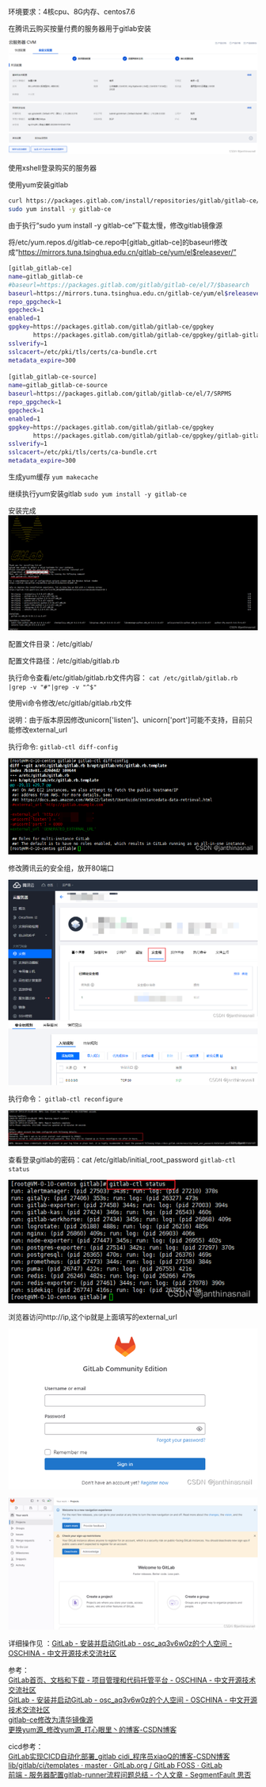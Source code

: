 环境要求：4核cpu、8G内存、centos7.6

在腾讯云购买按量付费的服务器用于gitlab安装

![](279511f73cf442479e4d17d003ae932b.png)

使用xshell登录购买的服务器

使用yum安装gitlab

```bash
curl https://packages.gitlab.com/install/repositories/gitlab/gitlab-ce/script.rpm.sh | sudo bash
sudo yum install -y gitlab-ce
```

由于执行“sudo yum install -y gitlab-ce”下载太慢，修改gitlab镜像源

将/etc/yum.repos.d/gitlab-ce.repo中[gitlab_gitlab-ce]的baseurl修改成“https://mirrors.tuna.tsinghua.edu.cn/gitlab-ce/yum/el$releasever/”

```bash
[gitlab_gitlab-ce]
name=gitlab_gitlab-ce
#baseurl=https://packages.gitlab.com/gitlab/gitlab-ce/el/7/$basearch
baseurl=https://mirrors.tuna.tsinghua.edu.cn/gitlab-ce/yum/el$releasever/
repo_gpgcheck=1
gpgcheck=1
enabled=1
gpgkey=https://packages.gitlab.com/gitlab/gitlab-ce/gpgkey
       https://packages.gitlab.com/gitlab/gitlab-ce/gpgkey/gitlab-gitlab-ce-3D645A26AB9FBD22.pub.gpg
sslverify=1
sslcacert=/etc/pki/tls/certs/ca-bundle.crt
metadata_expire=300
 
[gitlab_gitlab-ce-source]
name=gitlab_gitlab-ce-source
baseurl=https://packages.gitlab.com/gitlab/gitlab-ce/el/7/SRPMS
repo_gpgcheck=1
gpgcheck=1
enabled=1
gpgkey=https://packages.gitlab.com/gitlab/gitlab-ce/gpgkey
       https://packages.gitlab.com/gitlab/gitlab-ce/gpgkey/gitlab-gitlab-ce-3D645A26AB9FBD22.pub.gpg
sslverify=1
sslcacert=/etc/pki/tls/certs/ca-bundle.crt
metadata_expire=300
```

生成yum缓存
`yum makecache`

继续执行yum安装gitlab
`sudo yum install -y gitlab-ce`

安装完成  
![](6f309835be504ce38ec9bfdbc52b5215.png)

配置文件目录：/etc/gitlab/

配置文件路径：/etc/gitlab/gitlab.rb

执行命令查看/etc/gitlab/gitlab.rb文件内容：
`cat /etc/gitlab/gitlab.rb |grep -v "#"|grep -v "^$"`

使用vi命令修改/etc/gitlab/gitlab.rb文件

说明：由于版本原因修改unicorn['listen']、unicorn['port']可能不支持，目前只能修改external_url

执行命令:
`gitlab-ctl diff-config`

![](81eaf97998284948b6478e8811f48736.png)


修改腾讯云的安全组，放开80端口

![](4b544604c37e4f3fa7bfe9c543f1d237.png)
![](e7d7f52b90e341739689c12f3e3194ae.png)

执行命令：
`gitlab-ctl reconfigure`

![](205d26eea3bf43edbef40653cb88451c.png)

查看登录gitlab的密码：cat /etc/gitlab/initial_root_password
`gitlab-ctl status`

![](9d71ce5443eb471bb9d70e29b44f1902.png)

浏览器访问http://ip,这个ip就是上面填写的external_url

![](27a8d079cf7e4575bcc629c09bf04c2f.png)

![](c36dd8d62f734756ad02b2149eb2c182.png)

详细操作见 ：[GitLab - 安装并启动GitLab - osc_aq3v6w0z的个人空间 - OSCHINA - 中文开源技术交流社区](https://my.oschina.net/u/4325773/blog/3339131)  

参考：  
[GitLab首页、文档和下载 - 项目管理和代码托管平台 - OSCHINA - 中文开源技术交流社区](https://www.oschina.net/p/gitlab?hmsr=aladdin1e1)  
[GitLab - 安装并启动GitLab - osc_aq3v6w0z的个人空间 - OSCHINA - 中文开源技术交流社区](https://my.oschina.net/u/4325773/blog/3339131)  
[gitlab-ce修改为清华镜像源](https://www.cnblogs.com/guaguaerhao/p/15775913.html)  
[更换yum源_修改yum源_打心眼里丶的博客-CSDN博客](https://blog.csdn.net/qq_44827057/article/details/118410709)  

cicd参考：  
[GitLab实现CICD自动化部署_gitlab cidi_程序员xiaoQ的博客-CSDN博客](https://blog.csdn.net/weixin_42304232/article/details/115727182)  
[lib/gitlab/ci/templates · master · GitLab.org / GitLab FOSS · GitLab](https://gitlab.com/gitlab-org/gitlab-foss/tree/master/lib/gitlab/ci/templates)  
[前端 - 服务器配置gitlab-runner流程问题总结 - 个人文章 - SegmentFault 思否](https://segmentfault.com/a/1190000041162239?utm_source=sf-similar-article)  

